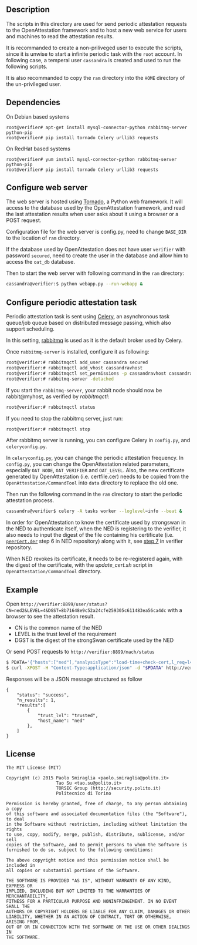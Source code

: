 ## Description  ###############################################################
The scripts in this directory are used for send periodic attestation requests to the OpenAttestation framework and to host a new web service for users and machines to read the attestation results.

It is recommanded to create a non-priliveged user to execute the scripts, since it is unwise to start a infinite periodic task with the `root` account. In following case, a temperal user `cassandra` is created and used to run the following scripts.

It is also recommanded to copy the `ram` directory into the `HOME` directory of the un-privileged user.

## Dependencies ###############################################################

On Debian based systems

    root@verifier# apt-get install mysql-connector-python rabbitmq-server python-pip
    root@verifier# pip install tornado Celery urllib3 requests

On RedHat based systems

    root@verifier# yum install mysql-connector-python rabbitmq-server python-pip
    root@verifier# pip install tornado Celery urllib3 requests

## Configure web server #######################################################
The web server is hosted using [Tornado](http://www.tornadoweb.org/en/stable/), a Python web framework. It will access to the database used by the OpenAttestation framework, and read the last attestation results when user asks about it using a browser or a POST request.

Configuration file for the web server is config.py, need to change `BASE_DIR` to the location of `ram` directory.

If the database used by OpenAttestation does not have user `verifier` with password `secured`, need to create the user in the database and allow him to access the `oat_db` database.

Then to start the web server with following command in the `ram` directory:
```bash
cassandra@verifier:$ python webapp.py --run-webapp &
```

## Configure periodic attestation task ########################################
Periodic attestation task is sent using [Celery](http://www.celeryproject.org/), an asynchronous task queue/job queue based on distributed message passing, which also support scheduling.

In this setting, [rabbitmq](http://www.rabbitmq.com/) is used as it is the default broker used by Celery.

Once `rabbitmq-server` is installed, configure it as following:

```bash
root@verifier:# rabbitmqctl add_user cassandra secured
root@verifier:# rabbitmqctl add_vhost cassandravhost
root@verifier:# rabbitmqctl set_permissions -p cassandravhost cassandra ".*" ".*" ".*"
root@verifier:# rabbitmq-server -detached
```

If you start the `rabbitmq-server`, your rabbit node should now be rabbit@myhost, as verified by _rabbitmqctl_:

```bash
root@verifier:# rabbitmqctl status
```
If you need to stop the rabbitmq server, just run:
```bash
root@verifier:# rabbitmqctl stop
```

After rabbitmq server is running, you can configure Celery in `config.py`, and `celeryconfig.py`.

In `celeryconfig.py`, you can change the periodic attestation frequency. In `config.py`, you can change the OpenAttestation related parameters, especially `OAT_NODE`, `OAT_VERIFIER` and `OAT_LEVEL`. Also, the new certificate generated by OpenAttestation (i.e. certfile.cer) needs to be copied from the `OpenAttestation/CommandTool` into `data` directory to replace the old one.

Then run the following command in the `ram` directory to start the periodic attestation process.
```bash
cassandra@verifier$ celery -A tasks worker --loglevel=info --beat &
```
In order for OpenAttestation to know the certificate used by strongswan in the NED to authenticate itself, when the NED is registering to the verifier, it also needs to input the digest of the file containing his certificate (i.e. [`peerCert.der`](https://gitlab.secured-fp7.eu/secured/ned/tree/strongswan/strongswan) step 6 in NED repository) along with it, see [step 7](https://gitlab.secured-fp7.eu/secured/verifier/blob/devel/README.md) in verifier repository.

When NED revokes its certificate, it needs to be re-registered again, with the digest of the certificate, with the _update_cert.sh_ script in `OpenAttestation/CommandTool` directory.


## Example ####################################################################
Open  `http://verifier:8899/user/status?CN=ned2&LEVEL=4&DGST=8b71648e9c52a24cfe259305c611483ea56ca4dc` with a browser to see the attestation result.

* CN is the common name of the NED
* LEVEL is the trust level of the requirement
* DGST is the digest of the strongSwan certificate used by the NED

Or send POST requests to `http://verifier:8899/mach/status`
```bash
$ PDATA='{"hosts":["ned"],"analysisType":"load-time+check-cert,l_req=l4_ima_all_ok|>=,cert_digest=efae492da504edea2c2358dea1fb1e6770780b6e"}'
$ curl -XPOST -H "Content-Type:application/json" -d "$PDATA" http://verifier:8899/mach/status

```

Responses will be a JSON message structured as follow

    {
        "status": "success",
        "n_results": 1,
        "results":[
            {
                "trust_lvl": "trusted",
                "host_name": "ned"
            },
        ]
    }

## License ####################################################################

    The MIT License (MIT)

    Copyright (c) 2015 Paolo Smiraglia <paolo.smiraglia@polito.it>
                       Tao Su <tao.su@polito.it>
                       TORSEC Group (http://security.polito.it)
                       Politecnico di Torino

    Permission is hereby granted, free of charge, to any person obtaining a copy
    of this software and associated documentation files (the "Software"), to deal
    in the Software without restriction, including without limitation the rights
    to use, copy, modify, merge, publish, distribute, sublicense, and/or sell
    copies of the Software, and to permit persons to whom the Software is
    furnished to do so, subject to the following conditions:

    The above copyright notice and this permission notice shall be included in
    all copies or substantial portions of the Software.

    THE SOFTWARE IS PROVIDED "AS IS", WITHOUT WARRANTY OF ANY KIND, EXPRESS OR
    IMPLIED, INCLUDING BUT NOT LIMITED TO THE WARRANTIES OF MERCHANTABILITY,
    FITNESS FOR A PARTICULAR PURPOSE AND NONINFRINGEMENT. IN NO EVENT SHALL THE
    AUTHORS OR COPYRIGHT HOLDERS BE LIABLE FOR ANY CLAIM, DAMAGES OR OTHER
    LIABILITY, WHETHER IN AN ACTION OF CONTRACT, TORT OR OTHERWISE, ARISING FROM,
    OUT OF OR IN CONNECTION WITH THE SOFTWARE OR THE USE OR OTHER DEALINGS IN
    THE SOFTWARE.
